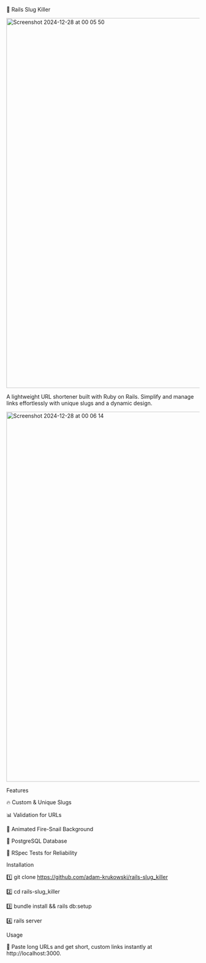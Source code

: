 🐌 Rails Slug Killer

<img width="965" alt="Screenshot 2024-12-28 at 00 05 50" src="https://github.com/user-attachments/assets/4b27a4e6-5298-4e6c-8fd3-09f122fcb741" />

A lightweight URL shortener built with Ruby on Rails. Simplify and manage links effortlessly with unique slugs and a dynamic design.

<img width="965" alt="Screenshot 2024-12-28 at 00 06 14" src="https://github.com/user-attachments/assets/e98af120-7a24-42a3-9702-9c0dc34733f4" />


Features

🔥 Custom & Unique Slugs

📊 Validation for URLs

🎨 Animated Fire-Snail Background

📂 PostgreSQL Database

🔧 RSpec Tests for Reliability


Installation

1️⃣ git clone https://github.com/adam-krukowski/rails-slug_killer

2️⃣ cd rails-slug_killer

3️⃣ bundle install && rails db:setup

4️⃣ rails server

Usage

🐌 Paste long URLs and get short, custom links instantly at http://localhost:3000.
